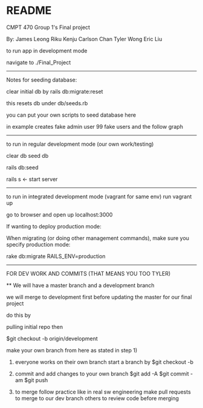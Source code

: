# README

CMPT 470 Group 1's Final project

By: James Leong
	Riku Kenju
	Carlson Chan
	Tyler Wong
	Eric Liu

to run app in development mode

navigate to ./Final_Project

----------------------------------------------------

Notes for seeding database:

clear initial db by
rails db:migrate:reset

this resets db under db/seeds.rb

you can put your own scripts to seed database here

in example creates fake admin user 99 fake users and the follow graph

----------------------------------------------------
to run in regular development mode (our own work/testing)

clear db
seed db

rails db:seed

rails s <- start server

----------------------------------------------------
to run in integrated development mode (vagrant for same env)
run vagrant up

go to browser and open up localhost:3000

If wanting to deploy production mode:

When migrating (or doing other management commands), make sure you specify production mode:

rake db:migrate RAILS_ENV=production

----------------------------------------------------

FOR DEV WORK AND COMMITS (THAT MEANS YOU TOO TYLER)

** We will have a master branch and a development branch

we will merge to development first before updating the master for our final project

do this by

pulling initial repo then

$git checkout -b origin/development

make your own branch from here as stated in step 1)

1) everyone works on their own branch
	start a branch by 
	$git checkout -b <yourbranchname>

2) commit and add changes to your own branch
	$git add -A
	$git commit -am <commit message>
	$git push

3) to merge
	follow practice like in real sw engineering
	make pull requests to merge to our dev branch
	others to review code before merging
	

